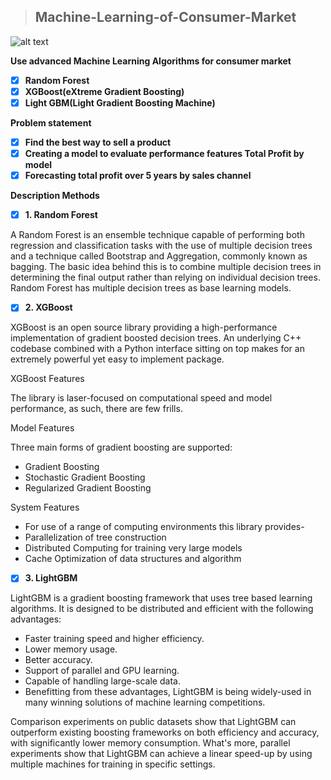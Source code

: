 >## Machine-Learning-of-Consumer-Market
![alt text](https://truenorthcustom.com/wp-content/uploads/2020/05/4-stages-consumer-behavior-blog.png)


**Use advanced Machine Learning Algorithms for consumer market**
- [x] **Random Forest**
- [x] **XGBoost(eXtreme Gradient Boosting)**
- [x] **Light GBM(Light Gradient Boosting Machine)**

**Problem statement**
- [x] **Find the best way to sell a product**
- [x] **Creating a model to evaluate performance features Total Profit by model**
- [x] **Forecasting total profit over 5 years by sales channel**

**Description Methods**


- [x] **1. Random Forest**

A Random Forest is an ensemble technique capable of performing both regression and classification tasks with the use of multiple decision trees and a technique called Bootstrap and Aggregation, commonly known as bagging. The basic idea behind this is to combine multiple decision trees in determining the final output rather than relying on individual decision trees. Random Forest has multiple decision trees as base learning models.

- [x] **2. XGBoost**

XGBoost is an open source library providing a high-performance implementation of gradient boosted decision trees. An underlying C++ codebase combined with a Python interface sitting on top makes for an extremely powerful yet easy to implement package.

XGBoost Features

The library is laser-focused on computational speed and model performance, as such, there are few frills.

Model Features

Three main forms of gradient boosting are supported:

- Gradient Boosting
- Stochastic Gradient Boosting
- Regularized Gradient Boosting
 
 System Features
 
- For use of a range of computing environments this library provides-
- Parallelization of tree construction
- Distributed Computing for training very large models
- Cache Optimization of data structures and algorithm

- [x] **3. LightGBM**

LightGBM is a gradient boosting framework that uses tree based learning algorithms. It is designed to be distributed and efficient with the following advantages:

- Faster training speed and higher efficiency.
- Lower memory usage.
- Better accuracy.
- Support of parallel and GPU learning.
- Capable of handling large-scale data.
- Benefitting from these advantages, LightGBM is being widely-used in many winning solutions of machine learning competitions.

Comparison experiments on public datasets show that LightGBM can outperform existing boosting frameworks on both efficiency and accuracy, with significantly lower memory consumption. What's more, parallel experiments show that LightGBM can achieve a linear speed-up by using multiple machines for training in specific settings.

